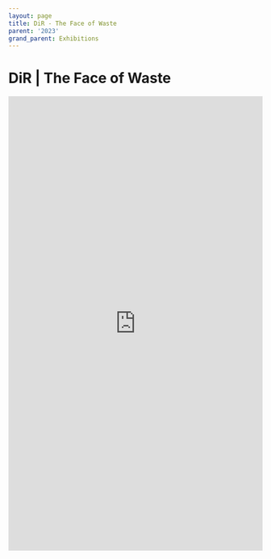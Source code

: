 ```yaml
---
layout: page
title: DiR - The Face of Waste
parent: '2023'
grand_parent: Exhibitions
---
```


# DiR | The Face of Waste

<iframe width='100%' height='900' src='https://my.matterport.com/show/?m=LU2CotTFNJz' frameborder='0' allowfullscreen allow='xr-spatial-tracking'></iframe>
